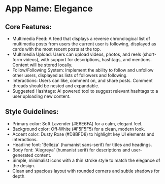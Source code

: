 # **App Name**: Elegance

## Core Features:

- Multimedia Feed: A feed that displays a reverse chronological list of multimedia posts from users the current user is following, displayed as cards with the most recent posts at the top.
- Multimedia Upload: Users can upload videos, photos, and reels (short-form videos), with support for descriptions, hashtags, and mentions. Content will be stored locally.
- Follow/Following System: Implement the ability to follow and unfollow other users, displayed as lists of followers and following.
- Interactions: Users can like, comment on, and share posts. Comment threads should be nested and expandable.
- Suggested Hashtags: AI powered tool to suggest relevant hashtags to a user uploading new content.

## Style Guidelines:

- Primary color: Soft Lavender (#E6E6FA) for a calm, elegant feel.
- Background color: Off-White (#F5F5F5) for a clean, modern look.
- Accent color: Dusty Rose (#D8BFD8) to highlight key UI elements and interactions.
- Headline font: 'Belleza' (humanist sans-serif) for titles and headings.
- Body font: 'Alegreya' (humanist serif) for descriptions and user-generated content.
- Simple, minimalist icons with a thin stroke style to match the elegance of the design.
- Clean and spacious layout with rounded corners and subtle shadows for depth.